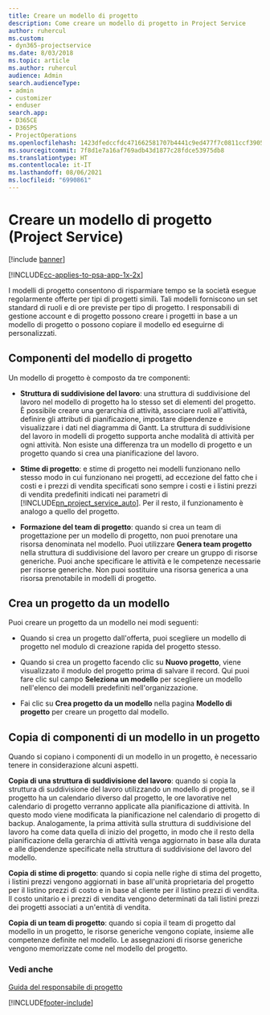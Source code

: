 ```yaml
---
title: Creare un modello di progetto
description: Come creare un modello di progetto in Project Service
author: ruhercul
ms.custom:
- dyn365-projectservice
ms.date: 8/03/2018
ms.topic: article
ms.author: ruhercul
audience: Admin
search.audienceType:
- admin
- customizer
- enduser
search.app:
- D365CE
- D365PS
- ProjectOperations
ms.openlocfilehash: 1423dfedccfdc471662581707b4441c9ed477f7c0811ccf3905af8c59f774f77
ms.sourcegitcommit: 7f8d1e7a16af769adb43d1877c28fdce53975db8
ms.translationtype: HT
ms.contentlocale: it-IT
ms.lasthandoff: 08/06/2021
ms.locfileid: "6990861"
---
```

# <a name="create-a-project-template-project-service"></a>Creare un modello di progetto (Project Service)

[!include [banner](../includes/psa-now-project-operations.md)]

[!INCLUDE[cc-applies-to-psa-app-1x-2x](../includes/cc-applies-to-psa-app-1x-2x.md)]

I modelli di progetto consentono di risparmiare tempo se la società esegue regolarmente offerte per tipi di progetti simili. Tali modelli forniscono un set standard di ruoli e di ore previste per tipo di progetto. I responsabili di gestione account e di progetto possono creare i progetti in base a un modello di progetto o possono copiare il modello ed eseguirne di personalizzati.  
  
## <a name="components-of-project-template"></a>Componenti del modello di progetto
 Un modello di progetto è composto da tre componenti:  
  
- **Struttura di suddivisione del lavoro**: una struttura di suddivisione del lavoro nel modello di progetto ha lo stesso set di elementi del progetto. È possibile creare una gerarchia di attività, associare ruoli all'attività, definire gli attributi di pianificazione, impostare dipendenze e visualizzare i dati nel diagramma di Gantt. La struttura di suddivisione del lavoro in modelli di progetto supporta anche modalità di attività per ogni attività. Non esiste una differenza tra un modello di progetto e un progetto quando si crea una pianificazione del lavoro.  
  
- **Stime di progetto**: e stime di progetto nei modelli funzionano nello stesso modo in cui funzionano nei progetti, ad eccezione del fatto che i costi e i prezzi di vendita specificati sono sempre i costi e i listini prezzi di vendita predefiniti indicati nei parametri di [!INCLUDE[pn_project_service_auto](../includes/pn-project-service-auto.md)]. Per il resto, il funzionamento è analogo a quello del progetto.  
  
- **Formazione del team di progetto**: quando si crea un team di progettazione per un modello di progetto, non puoi prenotare una risorsa denominata nel modello. Puoi utilizzare **Genera team progetto** nella struttura di suddivisione del lavoro per creare un gruppo di risorse generiche. Puoi anche specificare le attività e le competenze necessarie per risorse generiche. Non puoi sostituire una risorsa generica a una risorsa prenotabile in modelli di progetto.  
  
## <a name="create-a-project-from-a-template"></a>Crea un progetto da un modello  
 Puoi creare un progetto da un modello nei modi seguenti:  
  
-   Quando si crea un progetto dall'offerta, puoi scegliere un modello di progetto nel modulo di creazione rapida del progetto stesso.  
  
-   Quando si crea un progetto facendo clic su **Nuovo progetto**, viene visualizzato il modulo del progetto prima di salvare il record. Qui puoi fare clic sul campo **Seleziona un modello** per scegliere un modello nell'elenco dei modelli predefiniti nell'organizzazione.  
  
-   Fai clic su **Crea progetto da un modello** nella pagina **Modello di progetto** per creare un progetto dal modello.  
  
## <a name="copying-components-of-a-template-to-a-project"></a>Copia di componenti di un modello in un progetto  
 Quando si copiano i componenti di un modello in un progetto, è necessario tenere in considerazione alcuni aspetti.  
  
 **Copia di una struttura di suddivisione del lavoro**: quando si copia la struttura di suddivisione del lavoro utilizzando un modello di progetto, se il progetto ha un calendario diverso dal progetto, le ore lavorative nel calendario di progetto verranno applicate alla pianificazione di attività. In questo modo viene modificata la pianificazione nel calendario di progetto di backup. Analogamente, la prima attività sulla struttura di suddivisione del lavoro ha come data quella di inizio del progetto, in modo che il resto della pianificazione della gerarchia di attività venga aggiornato in base alla durata e alle dipendenze specificate nella struttura di suddivisione del lavoro del modello.  
  
 **Copia di stime di progetto**: quando si copia nelle righe di stima del progetto, i listini prezzi vengono aggiornati in base all'unità proprietaria del progetto per il listino prezzi di costo e in base al cliente per il listino prezzi di vendita. Il costo unitario e i prezzi di vendita vengono determinati da tali listini prezzi dei progetti associati a un'entità di vendita.  
  
 **Copia di un team di progetto**: quando si copia il team di progetto dal modello in un progetto, le risorse generiche vengono copiate, insieme alle competenze definite nel modello. Le assegnazioni di risorse generiche vengono memorizzate come nel modello del progetto.  
  
### <a name="see-also"></a>Vedi anche  
 [Guida del responsabile di progetto](../psa/project-manager-guide.md)


[!INCLUDE[footer-include](../includes/footer-banner.md)]